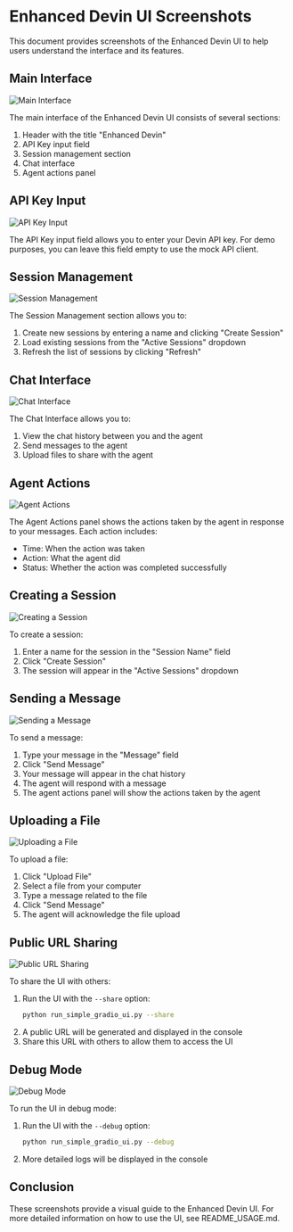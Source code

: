 # Enhanced Devin UI Screenshots

This document provides screenshots of the Enhanced Devin UI to help users understand the interface and its features.

## Main Interface

![Main Interface](https://placeholder-for-screenshot-url.com/main_interface.png)

The main interface of the Enhanced Devin UI consists of several sections:

1. Header with the title "Enhanced Devin"
2. API Key input field
3. Session management section
4. Chat interface
5. Agent actions panel

## API Key Input

![API Key Input](https://placeholder-for-screenshot-url.com/api_key_input.png)

The API Key input field allows you to enter your Devin API key. For demo purposes, you can leave this field empty to use the mock API client.

## Session Management

![Session Management](https://placeholder-for-screenshot-url.com/session_management.png)

The Session Management section allows you to:

1. Create new sessions by entering a name and clicking "Create Session"
2. Load existing sessions from the "Active Sessions" dropdown
3. Refresh the list of sessions by clicking "Refresh"

## Chat Interface

![Chat Interface](https://placeholder-for-screenshot-url.com/chat_interface.png)

The Chat Interface allows you to:

1. View the chat history between you and the agent
2. Send messages to the agent
3. Upload files to share with the agent

## Agent Actions

![Agent Actions](https://placeholder-for-screenshot-url.com/agent_actions.png)

The Agent Actions panel shows the actions taken by the agent in response to your messages. Each action includes:

- Time: When the action was taken
- Action: What the agent did
- Status: Whether the action was completed successfully

## Creating a Session

![Creating a Session](https://placeholder-for-screenshot-url.com/creating_session.png)

To create a session:

1. Enter a name for the session in the "Session Name" field
2. Click "Create Session"
3. The session will appear in the "Active Sessions" dropdown

## Sending a Message

![Sending a Message](https://placeholder-for-screenshot-url.com/sending_message.png)

To send a message:

1. Type your message in the "Message" field
2. Click "Send Message"
3. Your message will appear in the chat history
4. The agent will respond with a message
5. The agent actions panel will show the actions taken by the agent

## Uploading a File

![Uploading a File](https://placeholder-for-screenshot-url.com/uploading_file.png)

To upload a file:

1. Click "Upload File"
2. Select a file from your computer
3. Type a message related to the file
4. Click "Send Message"
5. The agent will acknowledge the file upload

## Public URL Sharing

![Public URL Sharing](https://placeholder-for-screenshot-url.com/public_url_sharing.png)

To share the UI with others:

1. Run the UI with the `--share` option:
   ```bash
   python run_simple_gradio_ui.py --share
   ```
2. A public URL will be generated and displayed in the console
3. Share this URL with others to allow them to access the UI

## Debug Mode

![Debug Mode](https://placeholder-for-screenshot-url.com/debug_mode.png)

To run the UI in debug mode:

1. Run the UI with the `--debug` option:
   ```bash
   python run_simple_gradio_ui.py --debug
   ```
2. More detailed logs will be displayed in the console

## Conclusion

These screenshots provide a visual guide to the Enhanced Devin UI. For more detailed information on how to use the UI, see README_USAGE.md.
